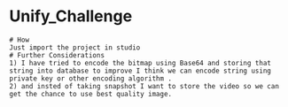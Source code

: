 # Unify_Challenge
    # How 
    Just import the project in studio
    # Further Considerations
    1) I have tried to encode the bitmap using Base64 and storing that string into database to improve I think we can encode string using private key or other encoding algorithm .
    2) and insted of taking snapshot I want to store the video so we can get the chance to use best quality image.
    
    
